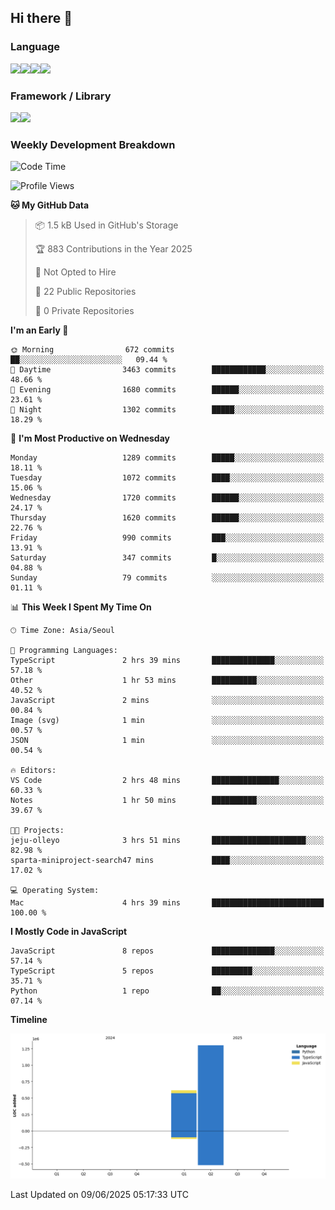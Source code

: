 ## Hi there 👋

### Language
<img src="https://img.shields.io/badge/JavaScript-F7DF1E?style=flat&logo=javascript&logoColor=white" /><img src="https://img.shields.io/badge/TypeScript-3178C6?style=flat&logo=typescript&logoColor=white" /><img src="https://img.shields.io/badge/HTML5-E34F26?style=flat&logo=html5&logoColor=white" /><img src="https://img.shields.io/badge/CSS3-1572B6?style=flat&logo=css3&logoColor=white" />

### Framework / Library
<img src="https://img.shields.io/badge/React-61DAFB?style=flat&logo=react&logoColor=white" /><img src="https://img.shields.io/badge/Next.js-000000?style=flat&logo=nextdotjs&logoColor=white" />

### Weekly Development Breakdown
<!--START_SECTION:waka-->
![Code Time](http://img.shields.io/badge/Code%20Time-335%20hrs%2021%20mins-blue)

![Profile Views](http://img.shields.io/badge/Profile%20Views-7-blue)

**🐱 My GitHub Data** 

> 📦 1.5 kB Used in GitHub's Storage 
 > 
> 🏆 883 Contributions in the Year 2025
 > 
> 🚫 Not Opted to Hire
 > 
> 📜 22 Public Repositories 
 > 
> 🔑 0 Private Repositories 
 > 
**I'm an Early 🐤** 

```text
🌞 Morning                672 commits         ██░░░░░░░░░░░░░░░░░░░░░░░   09.44 % 
🌆 Daytime                3463 commits        ████████████░░░░░░░░░░░░░   48.66 % 
🌃 Evening                1680 commits        ██████░░░░░░░░░░░░░░░░░░░   23.61 % 
🌙 Night                  1302 commits        █████░░░░░░░░░░░░░░░░░░░░   18.29 % 
```
📅 **I'm Most Productive on Wednesday** 

```text
Monday                   1289 commits        █████░░░░░░░░░░░░░░░░░░░░   18.11 % 
Tuesday                  1072 commits        ████░░░░░░░░░░░░░░░░░░░░░   15.06 % 
Wednesday                1720 commits        ██████░░░░░░░░░░░░░░░░░░░   24.17 % 
Thursday                 1620 commits        ██████░░░░░░░░░░░░░░░░░░░   22.76 % 
Friday                   990 commits         ███░░░░░░░░░░░░░░░░░░░░░░   13.91 % 
Saturday                 347 commits         █░░░░░░░░░░░░░░░░░░░░░░░░   04.88 % 
Sunday                   79 commits          ░░░░░░░░░░░░░░░░░░░░░░░░░   01.11 % 
```


📊 **This Week I Spent My Time On** 

```text
🕑︎ Time Zone: Asia/Seoul

💬 Programming Languages: 
TypeScript               2 hrs 39 mins       ██████████████░░░░░░░░░░░   57.18 % 
Other                    1 hr 53 mins        ██████████░░░░░░░░░░░░░░░   40.52 % 
JavaScript               2 mins              ░░░░░░░░░░░░░░░░░░░░░░░░░   00.84 % 
Image (svg)              1 min               ░░░░░░░░░░░░░░░░░░░░░░░░░   00.57 % 
JSON                     1 min               ░░░░░░░░░░░░░░░░░░░░░░░░░   00.54 % 

🔥 Editors: 
VS Code                  2 hrs 48 mins       ███████████████░░░░░░░░░░   60.33 % 
Notes                    1 hr 50 mins        ██████████░░░░░░░░░░░░░░░   39.67 % 

🐱‍💻 Projects: 
jeju-olleyo              3 hrs 51 mins       █████████████████████░░░░   82.98 % 
sparta-miniproject-search47 mins             ████░░░░░░░░░░░░░░░░░░░░░   17.02 % 

💻 Operating System: 
Mac                      4 hrs 39 mins       █████████████████████████   100.00 % 
```

**I Mostly Code in JavaScript** 

```text
JavaScript               8 repos             ██████████████░░░░░░░░░░░   57.14 % 
TypeScript               5 repos             █████████░░░░░░░░░░░░░░░░   35.71 % 
Python                   1 repo              ██░░░░░░░░░░░░░░░░░░░░░░░   07.14 % 
```



**Timeline**

![Lines of Code chart](https://raw.githubusercontent.com/PureunKang/PureunKang/main/assets/bar_graph.png)


 Last Updated on 09/06/2025 05:17:33 UTC
<!--END_SECTION:waka-->



